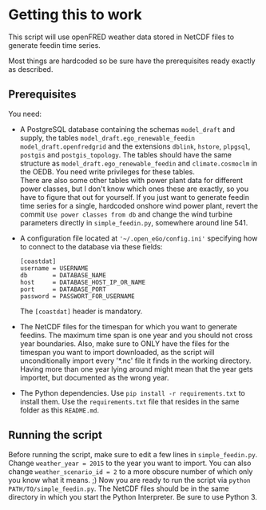 # Getting this to work

This script will use openFRED weather data stored in NetCDF files to
generate feedin time series.

Most things are hardcoded so be sure have the prerequisites ready
exactly as described.

## Prerequisites

You need:

  * A PostgreSQL database containing the schemas `model_draft` and
    supply, the tables `model_draft.ego_renewable_feedin`
    `model_draft.openfredgrid` and the extensions `dblink`, `hstore`,
    `plpgsql`, `postgis` and `postgis_topology`. The tables should have
    the same structure as `model_draft.ego_renewable_feedin` and
    `climate.cosmoclm` in the OEDB. You need write privileges for these
    tables.  
    There are also some other tables with power plant data for different
    power classes, but I don't know which ones these are exactly, so you
    have to figure that out for yourself. If you just want to generate
    feedin time series for a single, hardcoded onshore wind power plant,
    revert the commit `Use power classes from db` and change the wind
    turbine parameters directly in `simple_feedin.py`, somewhere around
    line 541.

  * A configuration file located at `'~/.open_eGo/config.ini'`
    specifying how to connect to the database via these fields:

    ```
    [coastdat]
    username = USERNAME
    db       = DATABASE_NAME
    host     = DATABASE_HOST_IP_OR_NAME
    port     = DATABASE_PORT
    password = PASSWORT_FOR_USERNAME
    ```

    The `[coastdat]` header is mandatory.

  * The NetCDF files for the timespan for which you want to generate
    feedins. The maximum time span is one year and you should not cross
    year boundaries. Also, make sure to ONLY have the files for the
    timespan you want to import downloaded, as the script will
    unconditionally import every '*.nc' file it finds in the working
    directory. Having more than one year lying around might mean that
    the year gets importet, but documented as the wrong year.

  * The Python dependencies. Use `pip install -r requirements.txt` to
    install them. Use the `requirements.txt` file that resides in the
    same folder as this `README.md`.


## Running the script

Before running the script, make sure to edit a few lines in
`simple_feedin.py`. Change `weather_year = 2015` to the year you want to
import. You can also change `weather_scenario_id = 2` to a more obscure
number of which only you know what it means. ;) Now you are ready to
run the script via `python PATH/TO/simple_feedin.py`. The NetCDF files
should be in the same directory in which you start the Python
Interpreter. Be sure to use Python 3.


